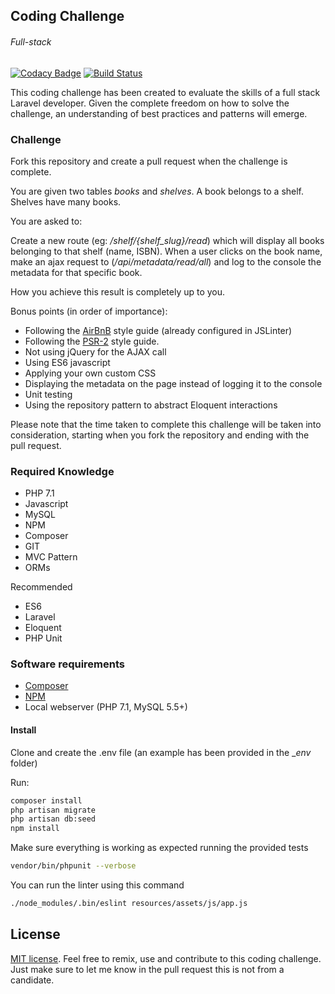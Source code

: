 ## Coding Challenge
###### Full-stack
[![Codacy Badge](https://api.codacy.com/project/badge/Grade/605e37f6e1504348b5b29d31e3d90f6c)](https://www.codacy.com/app/0plus1/CodingChallenge-Fullstack?utm_source=github.com&amp;utm_medium=referral&amp;utm_content=0plus1/CodingChallenge-Fullstack&amp;utm_campaign=Badge_Grade)
[![Build Status](https://travis-ci.org/0plus1/CodingChallenge-Fullstack.svg?branch=master)](https://travis-ci.org/0plus1/CodingChallenge-Fullstack)


This coding challenge has been created to evaluate the skills of a full stack Laravel developer.
Given the complete freedom on how to solve the challenge, an understanding of best practices and patterns will emerge.



### Challenge

Fork this repository and create a pull request when the challenge is complete.

You are given two tables _books_ and _shelves_. A book belongs to a shelf. Shelves have many books.

You are asked to:

Create a new route (eg: _/shelf/{shelf_slug}/read_) which will display all books belonging to that shelf (name, ISBN).
When a user clicks on the book name, make an ajax request to (_/api/metadata/read/all_) and log to the console the metadata for that specific book.

How you achieve this result is completely up to you.

Bonus points (in order of importance):

* Following the [AirBnB](https://github.com/airbnb/javascript) style guide (already configured in JSLinter)
* Following the [PSR-2](http://www.php-fig.org/psr/psr-2/) style guide.
* Not using jQuery for the AJAX call
* Using ES6 javascript
* Applying your own custom CSS
* Displaying the metadata on the page instead of logging it to the console
* Unit testing
* Using the repository pattern to abstract Eloquent interactions 

Please note that the time taken to complete this challenge will be taken into consideration, starting when you fork the repository and ending with the pull request.


### Required Knowledge

* PHP 7.1
* Javascript
* MySQL
* NPM
* Composer
* GIT
* MVC Pattern
* ORMs

Recommended
* ES6
* Laravel
* Eloquent
* PHP Unit

### Software requirements
* [Composer](https://getcomposer.org/)
* [NPM](https://www.npmjs.com/get-npm)
* Local webserver (PHP 7.1, MySQL 5.5+)

#### Install

Clone and create the .env file (an example has been provided in the __env_ folder)

Run:
```bash 
composer install
php artisan migrate
php artisan db:seed
npm install
```

Make sure everything is working as expected running the provided tests
```bash
vendor/bin/phpunit --verbose
```

You can run the linter using this command
```bash
./node_modules/.bin/eslint resources/assets/js/app.js 
```

## License

[MIT license](http://opensource.org/licenses/MIT).
Feel free to remix, use and contribute to this coding challenge. Just make sure to let me know in the pull request this is not from a candidate.
